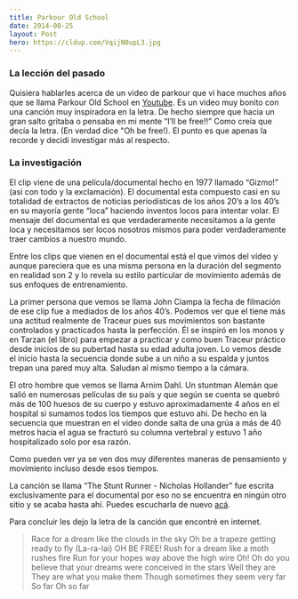 ```yaml
---
title: Parkour Old School
date: 2014-08-25
layout: Post
hero: https://cldup.com/VqijN0upL3.jpg
---
```


### La lección del pasado


Quisiera hablarles acerca de un video de parkour que vi hace muchos años que se llama Parkour Old School en [Youtube](http://youtu.be/tia4UeOKzgE).
Es un video muy bonito con una canción muy inspiradora en la letra. De hecho siempre que hacia un gran salto gritaba o pensaba en mi mente “I’ll be free!!” Como creía que decía la letra. (En verdad dice "Oh be free!). El punto es que apenas la recorde y decidí investigar más al respecto.


### La investigación


El clip viene de una película/documental hecho en 1977 llamado “Gizmo!” (así con todo y la exclamación). El documental esta compuesto casi en su totalidad de extractos de noticias periodísticas de los años 20’s a los 40’s en su mayoría gente “loca” haciendo inventos locos para intentar volar. El mensaje del documental es que verdaderamente necesitamos a la gente loca y necesitamos ser locos nosotros mismos para poder verdaderamente traer cambios a nuestro mundo.

Entre los clips que vienen en el documental está el que vimos del vídeo y aunque pareciera que es una misma persona en la duración del segmento en realidad son 2 y lo revela su estilo particular de movimiento además de sus enfoques de entrenamiento.

La primer persona que vemos se llama John Ciampa la fecha de filmación de ese clip fue a mediados de los años 40’s. Podemos ver que el tiene más una actitud realmente de Traceur pues sus movimientos son bastante controlados y practicados hasta la perfección. Él se inspiró en los monos y en Tarzan (el libro) para empezar a practicar y como buen Traceur práctico desde inicios de su pubertad hasta su edad adulta joven. Lo vemos desde el inicio hasta la secuencia donde sube a un niño a su espalda y juntos trepan una pared muy alta. Saludan al mismo tiempo a la cámara.

El otro hombre que vemos se llama Arnim Dahl. Un stuntman Alemán que salió en numerosas películas de su país y que según se cuenta se quebró más de 100 huesos de su cuerpo y estuvo aproximadamente 4 años en el hospital si sumamos todos los tiempos que estuvo ahi. De hecho en la secuencia que muestran en el video donde salta de una grúa a más de 40 metros hacia el agua se fracturó su columna vertebral y estuvo 1 año hospitalizado solo por esa razón.

Como pueden ver ya se ven dos muy diferentes maneras de pensamiento y movimiento incluso desde esos tiempos.

La canción se llama “The Stunt Runner - Nicholas Hollander” fue escrita exclusivamente para el documental por eso no se encuentra en ningún otro sitio y se acaba hasta ahí. Puedes escucharla de nuevo [acá](http://youtu.be/M5nIskDdYM8).

Para concluir les dejo la letra de la canción que encontré en internet.

<blockquote>Race for a dream like the clouds in the sky
Oh be a trapeze getting ready to fly (La-ra-lai)
OH BE FREE!
Rush for a dream like a moth rushes fire
Run for your hopes way above the high wire
Oh!
Oh do you believe that your dreams were conceived in the stars
Well they are
They are what you make them
Though sometimes they seem very far
So far
Oh so far</blockquote>
